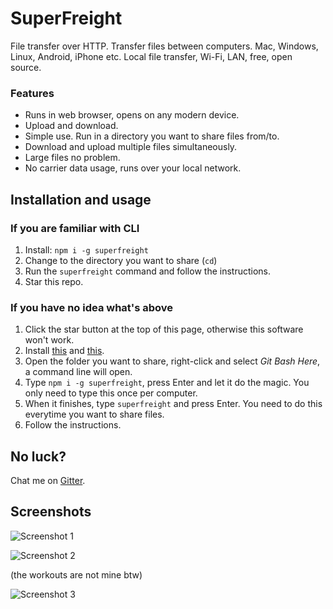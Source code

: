 # SuperFreight

File transfer over HTTP. Transfer files between computers. Mac, Windows, Linux, Android, iPhone etc. Local file transfer, Wi-Fi, LAN, free, open source.

### Features
- Runs in web browser, opens on any modern device.
- Upload and download.
- Simple use. Run in a directory you want to share files from/to.
- Download and upload multiple files simultaneously.
- Large files no problem.
- No carrier data usage, runs over your local network.

## Installation and usage

### If you are familiar with CLI

1. Install: `npm i -g superfreight`
2. Change to the directory you want to share (`cd`)
3. Run the `superfreight` command and follow the instructions.
4. Star this repo.

### If you have no idea what's above

1. Click the star button at the top of this page, otherwise this software won't work.
2. Install [this](https://nodejs.org/en/download/) and [this](https://git-scm.com/download).
3. Open the folder you want to share, right-click and select *Git Bash Here*, a command line will open.
4. Type `npm i -g superfreight`, press Enter and let it do the magic. You only need to type this once per computer.
5. When it finishes, type `superfreight` and press Enter. You need to do this everytime you want to share files.
6. Follow the instructions.

## No luck?

Chat me on [Gitter](https://gitter.im/kasp1).

## Screenshots

![Screenshot 1](https://github.com/kasp1/SuperFreight/raw/master/screen1.png)

![Screenshot 2](https://github.com/kasp1/SuperFreight/raw/master/screen2.png)

(the workouts are not mine btw)

![Screenshot 3](https://github.com/kasp1/SuperFreight/raw/master/screen3.png)
